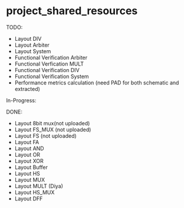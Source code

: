 # project_shared_resources

TODO:
- Layout DIV
- Layout Arbiter
- Layout System
- Functional Verification Arbiter
- Functional Verfication MULT
- Functional Verification DIV
- Functional Verification System
- Performance metrics calculation (need PAD for both schematic and extracted)

In-Progress:


DONE:
- Layout 8bit mux(not uploaded)
- Layout FS_MUX (not uploaded)
- Layout FS (not uploaded)
- Layout FA
- Layout AND
- Layout OR
- Layout XOR
- Layout Buffer
- Layout HS
- Layout MUX
- Layout MULT (Diya)
- Layout HS_MUX
- Layout DFF
